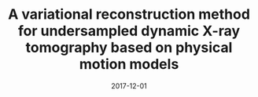 ---
title: "A variational reconstruction method for undersampled dynamic X-ray tomography based on physical motion models"
collection: publications
authors: 'M. Burger, H. Dirks, L. Frerking, A. Hauptmann, T. Helin, and S. Siltanen'
date: 2017-12-01
venue: 'Inverse Problems'
paperurl: 'https://arxiv.org/abs/1705.06079'
---